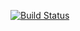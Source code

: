 [![Build Status](https://travis-ci.org/forty9er/kompact.svg?branch=master)](https://travis-ci.org/forty9er/javoice)
